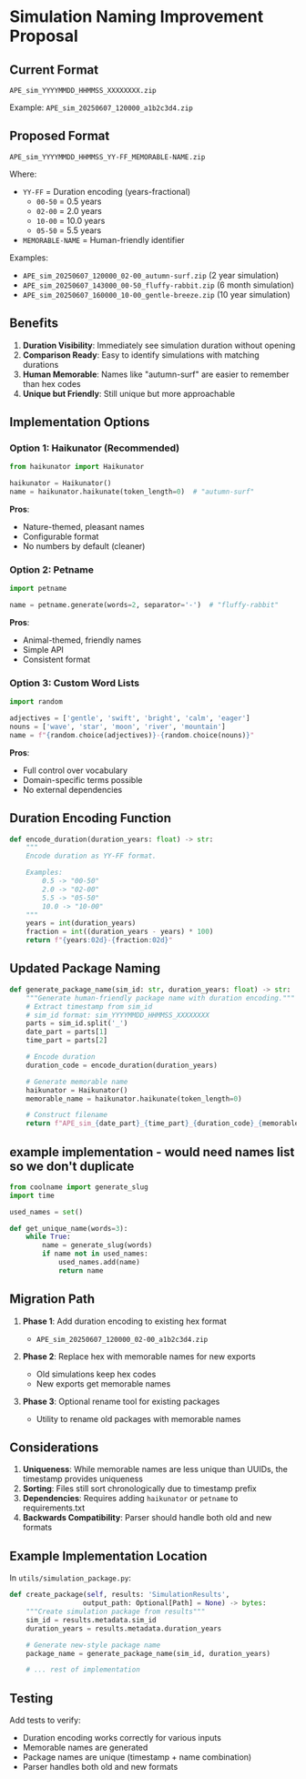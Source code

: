 # Simulation Naming Improvement Proposal

## Current Format
`APE_sim_YYYYMMDD_HHMMSS_XXXXXXXX.zip`

Example: `APE_sim_20250607_120000_a1b2c3d4.zip`

## Proposed Format
`APE_sim_YYYYMMDD_HHMMSS_YY-FF_MEMORABLE-NAME.zip`

Where:
- `YY-FF` = Duration encoding (years-fractional)
  - `00-50` = 0.5 years
  - `02-00` = 2.0 years
  - `10-00` = 10.0 years
  - `05-50` = 5.5 years
- `MEMORABLE-NAME` = Human-friendly identifier

Examples:
- `APE_sim_20250607_120000_02-00_autumn-surf.zip` (2 year simulation)
- `APE_sim_20250607_143000_00-50_fluffy-rabbit.zip` (6 month simulation)
- `APE_sim_20250607_160000_10-00_gentle-breeze.zip` (10 year simulation)

## Benefits

1. **Duration Visibility**: Immediately see simulation duration without opening
2. **Comparison Ready**: Easy to identify simulations with matching durations
3. **Human Memorable**: Names like "autumn-surf" are easier to remember than hex codes
4. **Unique but Friendly**: Still unique but more approachable

## Implementation Options

### Option 1: Haikunator (Recommended)
```python
from haikunator import Haikunator

haikunator = Haikunator()
name = haikunator.haikunate(token_length=0)  # "autumn-surf"
```

**Pros**:
- Nature-themed, pleasant names
- Configurable format
- No numbers by default (cleaner)

### Option 2: Petname
```python
import petname

name = petname.generate(words=2, separator='-')  # "fluffy-rabbit"
```

**Pros**:
- Animal-themed, friendly names
- Simple API
- Consistent format

### Option 3: Custom Word Lists
```python
import random

adjectives = ['gentle', 'swift', 'bright', 'calm', 'eager']
nouns = ['wave', 'star', 'moon', 'river', 'mountain']
name = f"{random.choice(adjectives)}-{random.choice(nouns)}"
```

**Pros**:
- Full control over vocabulary
- Domain-specific terms possible
- No external dependencies

## Duration Encoding Function

```python
def encode_duration(duration_years: float) -> str:
    """
    Encode duration as YY-FF format.

    Examples:
        0.5 -> "00-50"
        2.0 -> "02-00"
        5.5 -> "05-50"
        10.0 -> "10-00"
    """
    years = int(duration_years)
    fraction = int((duration_years - years) * 100)
    return f"{years:02d}-{fraction:02d}"
```

## Updated Package Naming

```python
def generate_package_name(sim_id: str, duration_years: float) -> str:
    """Generate human-friendly package name with duration encoding."""
    # Extract timestamp from sim_id
    # sim_id format: sim_YYYYMMDD_HHMMSS_XXXXXXXX
    parts = sim_id.split('_')
    date_part = parts[1]
    time_part = parts[2]

    # Encode duration
    duration_code = encode_duration(duration_years)

    # Generate memorable name
    haikunator = Haikunator()
    memorable_name = haikunator.haikunate(token_length=0)

    # Construct filename
    return f"APE_sim_{date_part}_{time_part}_{duration_code}_{memorable_name}.zip"
```

## example implementation - would need names list so we don't duplicate

```python
from coolname import generate_slug
import time

used_names = set()

def get_unique_name(words=3):
    while True:
        name = generate_slug(words)
        if name not in used_names:
            used_names.add(name)
            return name
```

## Migration Path

1. **Phase 1**: Add duration encoding to existing hex format
   - `APE_sim_20250607_120000_02-00_a1b2c3d4.zip`

2. **Phase 2**: Replace hex with memorable names for new exports
   - Old simulations keep hex codes
   - New exports get memorable names

3. **Phase 3**: Optional rename tool for existing packages
   - Utility to rename old packages with memorable names

## Considerations

1. **Uniqueness**: While memorable names are less unique than UUIDs, the timestamp provides uniqueness
2. **Sorting**: Files still sort chronologically due to timestamp prefix
3. **Dependencies**: Requires adding `haikunator` or `petname` to requirements.txt
4. **Backwards Compatibility**: Parser should handle both old and new formats

## Example Implementation Location

In `utils/simulation_package.py`:

```python
def create_package(self, results: 'SimulationResults',
                  output_path: Optional[Path] = None) -> bytes:
    """Create simulation package from results"""
    sim_id = results.metadata.sim_id
    duration_years = results.metadata.duration_years

    # Generate new-style package name
    package_name = generate_package_name(sim_id, duration_years)

    # ... rest of implementation
```

## Testing

Add tests to verify:
- Duration encoding works correctly for various inputs
- Memorable names are generated
- Package names are unique (timestamp + name combination)
- Parser handles both old and new formats
